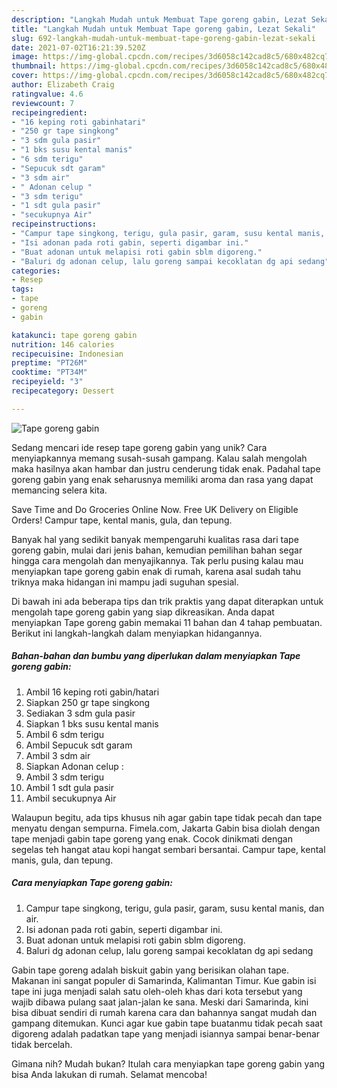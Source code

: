 ```yaml
---
description: "Langkah Mudah untuk Membuat Tape goreng gabin, Lezat Sekali"
title: "Langkah Mudah untuk Membuat Tape goreng gabin, Lezat Sekali"
slug: 692-langkah-mudah-untuk-membuat-tape-goreng-gabin-lezat-sekali
date: 2021-07-02T16:21:39.520Z
image: https://img-global.cpcdn.com/recipes/3d6058c142cad8c5/680x482cq70/tape-goreng-gabin-foto-resep-utama.jpg
thumbnail: https://img-global.cpcdn.com/recipes/3d6058c142cad8c5/680x482cq70/tape-goreng-gabin-foto-resep-utama.jpg
cover: https://img-global.cpcdn.com/recipes/3d6058c142cad8c5/680x482cq70/tape-goreng-gabin-foto-resep-utama.jpg
author: Elizabeth Craig
ratingvalue: 4.6
reviewcount: 7
recipeingredient:
- "16 keping roti gabinhatari"
- "250 gr tape singkong"
- "3 sdm gula pasir"
- "1 bks susu kental manis"
- "6 sdm terigu"
- "Sepucuk sdt garam"
- "3 sdm air"
- " Adonan celup "
- "3 sdm terigu"
- "1 sdt gula pasir"
- "secukupnya Air"
recipeinstructions:
- "Campur tape singkong, terigu, gula pasir, garam, susu kental manis, dan air."
- "Isi adonan pada roti gabin, seperti digambar ini."
- "Buat adonan untuk melapisi roti gabin sblm digoreng."
- "Baluri dg adonan celup, lalu goreng sampai kecoklatan dg api sedang"
categories:
- Resep
tags:
- tape
- goreng
- gabin

katakunci: tape goreng gabin 
nutrition: 146 calories
recipecuisine: Indonesian
preptime: "PT26M"
cooktime: "PT34M"
recipeyield: "3"
recipecategory: Dessert

---
```



![Tape goreng gabin](https://img-global.cpcdn.com/recipes/3d6058c142cad8c5/680x482cq70/tape-goreng-gabin-foto-resep-utama.jpg)

Sedang mencari ide resep tape goreng gabin yang unik? Cara menyiapkannya memang susah-susah gampang. Kalau salah mengolah maka hasilnya akan hambar dan justru cenderung tidak enak. Padahal tape goreng gabin yang enak seharusnya memiliki aroma dan rasa yang dapat memancing selera kita.

Save Time and Do Groceries Online Now. Free UK Delivery on Eligible Orders! Campur tape, kental manis, gula, dan tepung.

Banyak hal yang sedikit banyak mempengaruhi kualitas rasa dari tape goreng gabin, mulai dari jenis bahan, kemudian pemilihan bahan segar hingga cara mengolah dan menyajikannya. Tak perlu pusing kalau mau menyiapkan tape goreng gabin enak di rumah, karena asal sudah tahu triknya maka hidangan ini mampu jadi suguhan spesial.


Di bawah ini ada beberapa tips dan trik praktis yang dapat diterapkan untuk mengolah tape goreng gabin yang siap dikreasikan. Anda dapat menyiapkan Tape goreng gabin memakai 11 bahan dan 4 tahap pembuatan. Berikut ini langkah-langkah dalam menyiapkan hidangannya.

<!--inarticleads1-->

##### Bahan-bahan dan bumbu yang diperlukan dalam menyiapkan Tape goreng gabin:

1. Ambil 16 keping roti gabin/hatari
1. Siapkan 250 gr tape singkong
1. Sediakan 3 sdm gula pasir
1. Siapkan 1 bks susu kental manis
1. Ambil 6 sdm terigu
1. Ambil Sepucuk sdt garam
1. Ambil 3 sdm air
1. Siapkan  Adonan celup :
1. Ambil 3 sdm terigu
1. Ambil 1 sdt gula pasir
1. Ambil secukupnya Air


Walaupun begitu, ada tips khusus nih agar gabin tape tidak pecah dan tape menyatu dengan sempurna. Fimela.com, Jakarta Gabin bisa diolah dengan tape menjadi gabin tape goreng yang enak. Cocok dinikmati dengan segelas teh hangat atau kopi hangat sembari bersantai. Campur tape, kental manis, gula, dan tepung. 

<!--inarticleads2-->

##### Cara menyiapkan Tape goreng gabin:

1. Campur tape singkong, terigu, gula pasir, garam, susu kental manis, dan air.
1. Isi adonan pada roti gabin, seperti digambar ini.
1. Buat adonan untuk melapisi roti gabin sblm digoreng.
1. Baluri dg adonan celup, lalu goreng sampai kecoklatan dg api sedang


Gabin tape goreng adalah biskuit gabin yang berisikan olahan tape. Makanan ini sangat populer di Samarinda, Kalimantan Timur. Kue gabin isi tape ini juga menjadi salah satu oleh-oleh khas dari kota tersebut yang wajib dibawa pulang saat jalan-jalan ke sana. Meski dari Samarinda, kini bisa dibuat sendiri di rumah karena cara dan bahannya sangat mudah dan gampang ditemukan. Kunci agar kue gabin tape buatanmu tidak pecah saat digoreng adalah padatkan tape yang menjadi isiannya sampai benar-benar tidak bercelah. 

Gimana nih? Mudah bukan? Itulah cara menyiapkan tape goreng gabin yang bisa Anda lakukan di rumah. Selamat mencoba!
